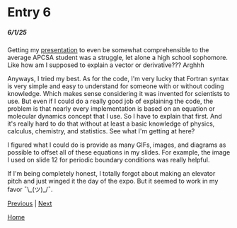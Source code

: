 # Entry 6
##### 6/1/25

Getting my [presentation](https://docs.google.com/presentation/d/1yAqL1DAO_nLADlz_8idPnbmw0BmoUqkjApD7C6ccSAA/edit?usp=sharing) to even be somewhat comprehensible to the average APCSA student was a struggle, let alone a high school sophomore. Like how am I supposed to explain a vector or derivative??? Arghhh

Anyways, I tried my best. As for the code, I'm very lucky that Fortran syntax is very simple and easy to understand for someone with or without coding knowledge. Which makes sense considering it was invented for scientists to use. But even if I could do a really good job of explaining the code, the problem is that nearly every implementation is based on an equation or molecular dynamics concept that I use. So I have to explain that first. And it's really hard to do that without at least a basic knowledge of physics, calculus, chemistry, and statistics. See what I'm getting at here?

I figured what I could do is provide as many GIFs, images, and diagrams as possible to offset all of these equations in my slides. For example, the image I used on slide 12 for periodic boundary conditions was really helpful.

If I'm being completely honest, I totally forgot about making an elevator pitch and just winged it the day of the expo. But it seemed to work in my favor ¯\\\_(ツ)\_/¯. 

[Previous](entry05.md) | [Next](entry07.md)

[Home](../README.md)